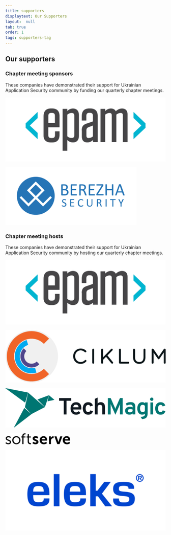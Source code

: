 ```yaml
---
title: supporters
displaytext: Our Supporters
layout:  null
tab: true
order: 1
tags: supporters-tag
---
```


## Our supporters

### Chapter meeting sponsors

These companies have demonstrated their support for Ukrainian
Application Security community by funding our quarterly chapter
meetings.

![EPAM](assets/images/partners/epam.png "EPAM")

![Berezha Security](assets/images/partners/berezha.png "Berezha Security")


### Chapter meeting hosts

These companies have demonstrated their support for Ukrainian
Application Security community by hosting our quarterly chapter
meetings.

![EPAM](assets/images/partners/epam.png "EPAM")

![Ciklum](assets/images/partners/ciklum.png "Ciklum")

![Techmagic](assets/images/partners/tech-magic.png "Techmagic")

![SoftServe](assets/images/partners/softserve.png
 "SoftServe")
 
 ![Eleks](assets/images/partners/eleks.png
 "Eleks")

